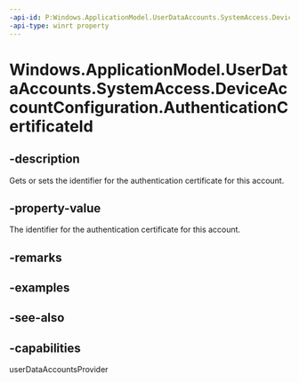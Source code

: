 ----api-id: P:Windows.ApplicationModel.UserDataAccounts.SystemAccess.DeviceAccountConfiguration.AuthenticationCertificateId
-api-type: winrt property
---<!-- Property syntaxpublic string AuthenticationCertificateId { get;  set; }--># Windows.ApplicationModel.UserDataAccounts.SystemAccess.DeviceAccountConfiguration.AuthenticationCertificateId## -descriptionGets or sets the identifier for the authentication certificate for this account.## -property-valueThe identifier for the authentication certificate for this account.## -remarks## -examples## -see-also## -capabilitiesuserDataAccountsProvider